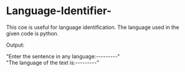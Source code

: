 # Language-Identifier-
This coe is useful for language identification.
The language used in the given code is python.

Output:

"Enter the sentence in any language:---------"
<br>
"The language of the text is:---------"


